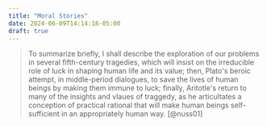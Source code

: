 ```yaml
---
title: "Moral Stories"
date: 2024-06-09T14:14:18-05:00
draft: true
---
```


> To summarize briefly, I shall describe the exploration of our problems in several fifth-century tragedies, which will insist on the irreducible role of luck in shaping human life and its value; then, Plato's beroic attempt, in middle-period dialogues, to save the lives of human beings by making them immune to luck; finally, Aritotle's return to many of the insights and vlaues of traggedy, as he articultates a conception of practical rational that will make human beings self-sufficient in an appropriately human way. [@nuss01]

